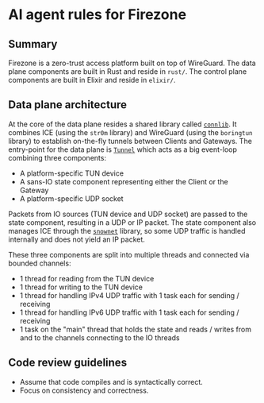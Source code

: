 # AI agent rules for Firezone

## Summary

Firezone is a zero-trust access platform built on top of WireGuard.
The data plane components are built in Rust and reside in `rust/`.
The control plane components are built in Elixir and reside in `elixir/`.

## Data plane architecture

At the core of the data plane resides a shared library called [`connlib`](rust/connlib).
It combines ICE (using the `str0m` library) and WireGuard (using the `boringtun` library) to establish on-the-fly tunnels between Clients and Gateways.
The entry-point for the data plane is [`Tunnel`](rust/connlib/tunnel) which acts as a big event-loop combining three components:
  - A platform-specific TUN device
  - A sans-IO state component representing either the Client or the Gateway
  - A platform-specific UDP socket

Packets from IO sources (TUN device and UDP socket) are passed to the state component, resulting in a UDP or IP packet.
The state component also manages ICE through the [`snownet`](rust/connlib/snownet) library, so some UDP traffic is handled internally and does not yield an IP packet.

These three components are split into multiple threads and connected via bounded channels:

- 1 thread for reading from the TUN device
- 1 thread for writing to the TUN device
- 1 thread for handling IPv4 UDP traffic with 1 task each for sending / receiving
- 1 thread for handling IPv6 UDP traffic with 1 task each for sending / receiving
- 1 task on the "main" thread that holds the state and reads / writes from and to the channels connecting to the IO threads

## Code review guidelines

- Assume that code compiles and is syntactically correct.
- Focus on consistency and correctness.
